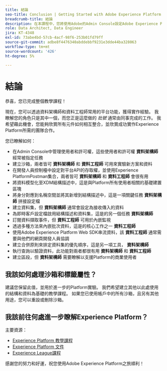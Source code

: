 ```yaml
---
title: 結論
seo-title: Conclusion | Getting Started with Adobe Experience Platform for Data Architects and Data Engineers
breadcrumb-title: 結論
description: 在本課程中，您將使用Adobe的Admin Console設定Adobe Experience Platform使用者許可權。
role: Data Architect, Data Engineer
jira: KT-4348
exl-id: 73abe4bd-57cb-4acf-98f6-253b01fd79ff
source-git-commit: adbe8f4476340abddebbf9231e3dde44ba328063
workflow-type: tm+mt
source-wordcount: '426'
ht-degree: 5%

---
```


# 結論

<!--5min-->

恭喜，您已完成整個教學課程！

現在，您可以透過資料架構師和資料工程師常用的平台功能，獲得實作經驗。 我瞭解您的角色只是其中一個，而您正是這麼做的 _批號_ 通常由同事完成的工作。 我希望藉此機會，您能夠欣賞所有元件如何相互整合，並欣賞成功實作Experience Platform所需的團隊合作。

您已瞭解如何：

* 在Admin Console中管理使用者和許可權，這些使用者和許可權 **資料架構師** 經常被指定任務
* 建立沙箱，兩者皆可 **資料架構師** 和 **資料工程師** 可用來實驗新方案和資料
* 在開發人員控制檯中設定對平台API的存取權，並使用Experience PlatformPostman集合，兩者皆可 **資料架構師** 和 **資料工程師** 會很有用
* 將資料模型化至XDM結構描述中，這是與Platform所有使用者相關的基礎建置區塊
* 將身分對應到名稱空間並將其新增到結構描述中，這是一項關鍵任務 **資料架構師** 拼接設定檔
* 建立資料集，但 **資料架構師** 通常會設定為接收傳入的資料
* 為即時客戶設定檔啟用結構描述和資料集，這是的另一個任務 **資料架構師**
* 訂閱資料擷取事件，但 **資料工程師** 可用於內嵌監視
* 透過多種方法來內嵌批次資料，這是的核心工作之一 **資料工程師**
* 使用Adobe Experience Platform Web SDK串流資料，該 **資料工程師** 通常需要與他們的網頁開發人員協調
* 建立合併原則來排定資料集的優先順序，這是另一項工具， **資料架構師**
* 執行查詢以驗證資料，此功能對兩者都很有用 **資料架構師** 和 **資料工程師**
* 建立區段，但 **資料架構師** 需要瞭解以支援Platform的商業使用者



## 我該如何處理沙箱和標籤屬性？

建議您保留此值，並用於進一步的Platform實驗。 我們希望建立其他以此處使用的結構和資料為基礎的教學課程。 如果您已使用帳戶中的所有沙箱，且另有其他用途，您可以重設或刪除沙箱。

## 我該前往何處進一步瞭解Experience Platform？

主要資源：

* [Experience Platform 教學課程](https://experienceleague.adobe.com/docs/platform-learn/tutorials/overview.html?lang=zh-Hant)
* [Experience Platform 文件](https://experienceleague.adobe.com/docs/experience-platform/landing/home.html?lang=zh-Hant)
* [Experience League課程](https://experienceleague.adobe.com/#dashboard/learning)

感謝您的努力和好運，祝您使用Adobe Experience Platform之旅順利！
